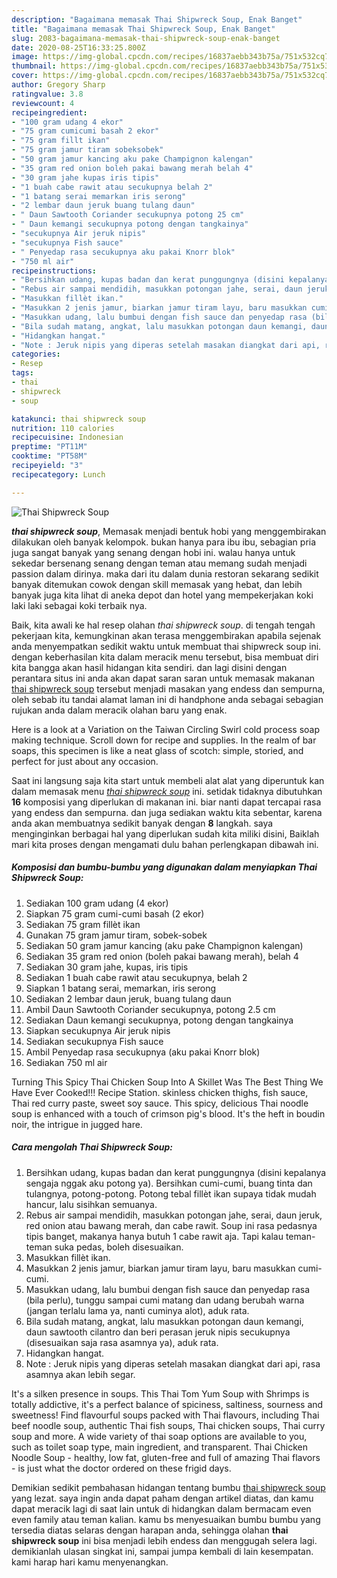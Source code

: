 ```yaml
---
description: "Bagaimana memasak Thai Shipwreck Soup, Enak Banget"
title: "Bagaimana memasak Thai Shipwreck Soup, Enak Banget"
slug: 2083-bagaimana-memasak-thai-shipwreck-soup-enak-banget
date: 2020-08-25T16:33:25.800Z
image: https://img-global.cpcdn.com/recipes/16837aebb343b75a/751x532cq70/thai-shipwreck-soup-foto-resep-utama.jpg
thumbnail: https://img-global.cpcdn.com/recipes/16837aebb343b75a/751x532cq70/thai-shipwreck-soup-foto-resep-utama.jpg
cover: https://img-global.cpcdn.com/recipes/16837aebb343b75a/751x532cq70/thai-shipwreck-soup-foto-resep-utama.jpg
author: Gregory Sharp
ratingvalue: 3.8
reviewcount: 4
recipeingredient:
- "100 gram udang 4 ekor"
- "75 gram cumicumi basah 2 ekor"
- "75 gram fillt ikan"
- "75 gram jamur tiram sobeksobek"
- "50 gram jamur kancing aku pake Champignon kalengan"
- "35 gram red onion boleh pakai bawang merah belah 4"
- "30 gram jahe kupas iris tipis"
- "1 buah cabe rawit atau secukupnya belah 2"
- "1 batang serai memarkan iris serong"
- "2 lembar daun jeruk buang tulang daun"
- " Daun Sawtooth Coriander secukupnya potong 25 cm"
- " Daun kemangi secukupnya potong dengan tangkainya"
- "secukupnya Air jeruk nipis"
- "secukupnya Fish sauce"
- " Penyedap rasa secukupnya aku pakai Knorr blok"
- "750 ml air"
recipeinstructions:
- "Bersihkan udang, kupas badan dan kerat punggungnya (disini kepalanya sengaja nggak aku potong ya). Bersihkan cumi-cumi, buang tinta dan tulangnya, potong-potong. Potong tebal fillèt ikan supaya tidak mudah hancur, lalu sisihkan semuanya."
- "Rebus air sampai mendidih, masukkan potongan jahe, serai, daun jeruk, red onion atau bawang merah, dan cabe rawit. Soup ini rasa pedasnya tipis banget, makanya hanya butuh 1 cabe rawit aja. Tapi kalau teman-teman suka pedas, boleh disesuaikan."
- "Masukkan fillèt ikan."
- "Masukkan 2 jenis jamur, biarkan jamur tiram layu, baru masukkan cumi-cumi."
- "Masukkan udang, lalu bumbui dengan fish sauce dan penyedap rasa (bila perlu), tunggu sampai cumi matang dan udang berubah warna (jangan terlalu lama ya, nanti cuminya alot), aduk rata."
- "Bila sudah matang, angkat, lalu masukkan potongan daun kemangi, daun sawtooth cilantro dan beri perasan jeruk nipis secukupnya (disesuaikan saja rasa asamnya ya), aduk rata."
- "Hidangkan hangat."
- "Note : Jeruk nipis yang diperas setelah masakan diangkat dari api, rasa asamnya akan lebih segar."
categories:
- Resep
tags:
- thai
- shipwreck
- soup

katakunci: thai shipwreck soup 
nutrition: 110 calories
recipecuisine: Indonesian
preptime: "PT11M"
cooktime: "PT58M"
recipeyield: "3"
recipecategory: Lunch

---
```



![Thai Shipwreck Soup](https://img-global.cpcdn.com/recipes/16837aebb343b75a/751x532cq70/thai-shipwreck-soup-foto-resep-utama.jpg)

<b><i>thai shipwreck soup</i></b>, Memasak menjadi bentuk hobi yang menggembirakan dilakukan oleh banyak kelompok. bukan hanya para ibu ibu, sebagian pria juga sangat banyak yang senang dengan hobi ini. walau hanya untuk sekedar bersenang senang dengan teman atau memang sudah menjadi passion dalam dirinya. maka dari itu dalam dunia restoran sekarang sedikit banyak ditemukan cowok dengan skill memasak yang hebat, dan lebih banyak juga kita lihat di aneka depot dan hotel yang mempekerjakan koki laki laki sebagai koki terbaik nya.

Baik, kita awali ke hal resep olahan <i>thai shipwreck soup</i>. di tengah tengah pekerjaan kita, kemungkinan akan terasa menggembirakan apabila sejenak anda menyempatkan sedikit waktu untuk membuat thai shipwreck soup ini. dengan keberhasilan kita dalam meracik menu tersebut, bisa membuat diri kita bangga akan hasil hidangan kita sendiri. dan lagi disini dengan perantara situs ini anda akan dapat saran saran untuk memasak makanan <u>thai shipwreck soup</u> tersebut menjadi masakan yang endess dan sempurna, oleh sebab itu tandai alamat laman ini di handphone anda sebagai sebagian rujukan anda dalam meracik olahan baru yang enak.

Here is a look at a Variation on the Taiwan Circling Swirl cold process soap making technique. Scroll down for recipe and supplies. In the realm of bar soaps, this specimen is like a neat glass of scotch: simple, storied, and perfect for just about any occasion.


Saat ini langsung saja kita start untuk membeli alat alat yang diperuntuk kan dalam memasak menu <u><i>thai shipwreck soup</i></u> ini. setidak tidaknya dibutuhkan <b>16</b> komposisi yang diperlukan di makanan ini. biar nanti dapat tercapai rasa yang endess dan sempurna. dan juga sediakan waktu kita sebentar, karena anda akan membuatnya sedikit banyak dengan <b>8</b> langkah. saya menginginkan berbagai hal yang diperlukan sudah kita miliki disini, Baiklah mari kita proses dengan mengamati dulu bahan perlengkapan dibawah ini.

<!--inarticleads1-->

##### Komposisi dan bumbu-bumbu yang digunakan dalam menyiapkan Thai Shipwreck Soup:

1. Sediakan 100 gram udang (4 ekor)
1. Siapkan 75 gram cumi-cumi basah (2 ekor)
1. Sediakan 75 gram fillèt ikan
1. Gunakan 75 gram jamur tiram, sobek-sobek
1. Sediakan 50 gram jamur kancing (aku pake Champignon kalengan)
1. Sediakan 35 gram red onion (boleh pakai bawang merah), belah 4
1. Sediakan 30 gram jahe, kupas, iris tipis
1. Sediakan 1 buah cabe rawit atau secukupnya, belah 2
1. Siapkan 1 batang serai, memarkan, iris serong
1. Sediakan 2 lembar daun jeruk, buang tulang daun
1. Ambil  Daun Sawtooth Coriander secukupnya, potong 2.5 cm
1. Sediakan  Daun kemangi secukupnya, potong dengan tangkainya
1. Siapkan secukupnya Air jeruk nipis
1. Sediakan secukupnya Fish sauce
1. Ambil  Penyedap rasa secukupnya (aku pakai Knorr blok)
1. Sediakan 750 ml air


Turning This Spicy Thai Chicken Soup Into A Skillet Was The Best Thing We Have Ever Cooked!!! Recipe Station. skinless chicken thighs, fish sauce, Thai red curry paste, sweet soy sauce. This spicy, delicious Thai noodle soup is enhanced with a touch of crimson pig&#39;s blood. It&#39;s the heft in boudin noir, the intrigue in jugged hare. 

<!--inarticleads2-->

##### Cara mengolah Thai Shipwreck Soup:

1. Bersihkan udang, kupas badan dan kerat punggungnya (disini kepalanya sengaja nggak aku potong ya). Bersihkan cumi-cumi, buang tinta dan tulangnya, potong-potong. Potong tebal fillèt ikan supaya tidak mudah hancur, lalu sisihkan semuanya.
1. Rebus air sampai mendidih, masukkan potongan jahe, serai, daun jeruk, red onion atau bawang merah, dan cabe rawit. Soup ini rasa pedasnya tipis banget, makanya hanya butuh 1 cabe rawit aja. Tapi kalau teman-teman suka pedas, boleh disesuaikan.
1. Masukkan fillèt ikan.
1. Masukkan 2 jenis jamur, biarkan jamur tiram layu, baru masukkan cumi-cumi.
1. Masukkan udang, lalu bumbui dengan fish sauce dan penyedap rasa (bila perlu), tunggu sampai cumi matang dan udang berubah warna (jangan terlalu lama ya, nanti cuminya alot), aduk rata.
1. Bila sudah matang, angkat, lalu masukkan potongan daun kemangi, daun sawtooth cilantro dan beri perasan jeruk nipis secukupnya (disesuaikan saja rasa asamnya ya), aduk rata.
1. Hidangkan hangat.
1. Note : Jeruk nipis yang diperas setelah masakan diangkat dari api, rasa asamnya akan lebih segar.


It&#39;s a silken presence in soups. This Thai Tom Yum Soup with Shrimps is totally addictive, it&#39;s a perfect balance of spiciness, saltiness, sourness and sweetness! Find flavourful soups packed with Thai flavours, including Thai beef noodle soup, authentic Thai fish soups, Thai chicken soups, Thai curry soup and more. A wide variety of thai soap options are available to you, such as toilet soap type, main ingredient, and transparent. Thai Chicken Noodle Soup - healthy, low fat, gluten-free and full of amazing Thai flavors - is just what the doctor ordered on these frigid days. 

Demikian sedikit pembahasan hidangan tentang bumbu <u>thai shipwreck soup</u> yang lezat. saya ingin anda dapat paham dengan artikel diatas, dan kamu dapat meracik lagi di saat lain untuk di hidangkan dalam bermacam even even family atau teman kalian. kamu bs menyesuaikan bumbu bumbu yang tersedia diatas selaras dengan harapan anda, sehingga olahan <b>thai shipwreck soup</b> ini bisa menjadi lebih endess dan menggugah selera lagi. demikianlah ulasan singkat ini, sampai jumpa kembali di lain kesempatan. kami harap hari kamu menyenangkan.
